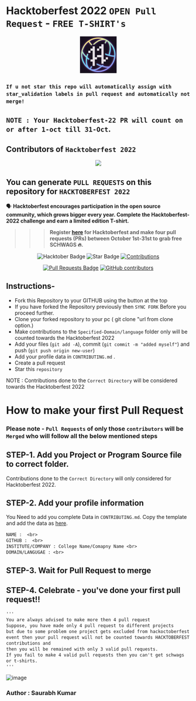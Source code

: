 
# Hacktoberfest 2022 `OPEN Pull Request` - `FREE T-SHIRT's`


<p align="center">
  <img width="100" height="100" src="https://github.com/py3-coder/Hacktober_Repo_22/blob/main/Meta_Data/Repo_Data/hacktober.jpg">
</p>

###  `If u not star this repo will automatically assign with star_validation labels in pull request and automatically not merge!`
## `NOTE : Your Hacktoberfest-22 PR will count on or after 1-oct till 31-Oct`.


## Contributors of `Hacktoberfest 2022`

<div align="center">

<a href = "https://github.com/py3-coder/Hacktober_Repo_22/graphs/contributors">
  <img src = "https://contrib.rocks/image?repo=py3-coder/Hacktober_Repo_22"/>
</a>

  
</div>

## You can generate `PULL REQUESTS` on this repository for `HACKTOBERFEST 2022`

🗣 **Hacktoberfest encourages participation in the open source community, which grows bigger every year. Complete the Hacktoberfest-2022 challenge and earn a limited edition T-shirt.**

>>> **Register [here](https://hacktoberfest.digitalocean.com) for Hacktoberfest and make four pull requests (PRs) between October 1st-31st to grab free SCHWAGS 🔥.**

<div align="center">

<img src="https://img.shields.io/badge/hacktoberfest-2022-blueviolet" alt="Hacktober Badge"/>
 <img src="https://img.shields.io/static/v1?label=%F0%9F%8C%9F&message=If%20Useful&style=style=flat&color=BC4E99" alt="Star Badge"/>
 <a href="https://github.com/py3-coder" ><img src="https://img.shields.io/badge/Contributions-welcome-violet.svg?style=flat&logo=git" alt="Contributions" /></a>

<a href="https://github.com/py3-coder/Hacktober_Repo_22/pulls"><img src="https://img.shields.io/github/issues-pr/py3-coder/Hacktober_Repo_22" alt="Pull Requests Badge"/></a>
<a href="https://github.com/py3-coder/Hacktober_Repo_22/graphs/contributors"><img alt="GitHub contributors" src="https://img.shields.io/github/contributors/py3-coder/Hacktober_Repo_22?color=2b9348"></a>
<a href="https://github.com/py3-coder/Hacktober_Repo_22/blob/master/LICENSE"></a>

</div>

## Instructions-

- Fork this Repository to your GITHUB using the button at the top 
- If you have forked the Repository previously then `SYNC FORK` Before you proceed further.
- Clone your forked repository to your pc ( git clone "url from clone option.)
- Make contributions to the `Specified-Domain/language` folder only will be counted towards the Hacktoberfest 2022
- Add your files (`git add -A`), commit (`git commit -m "added myself"`) and push (`git push origin new-user`)
- Add your profile data in `CONTRIBUTING.md` .
- Create a pull request
- Star this `repository`

NOTE : Contributions done to the `Correct Directory`  will be considered towards the Hacktoberfest 2022

# How to make your first Pull Request
### Please note - `Pull Requests` of only those `contributors` will be `Merged` who will follow all the below mentioned steps

## STEP-1. Add you Project or Program Source file to correct folder.
Contributions done to the `Correct Directory`  will only considered for Hacktoberfest 2022.

## STEP-2. Add your profile information
You  Need to add you complete Data in `CONTRIBUTING.md`.
Copy the template and add the data as [here](https://github.com/py3-coder/Hacktober_Repo_22/blob/main/CONTRIBUTING.md).
```
NAME :  <br>
GITHUB :  <br>
INSTITUTE/COMPANY : College Name/Comapny Name <br>
DOMAIN/LANGUGAE : <br>
```

## STEP-3. Wait for Pull Request to merge

## STEP-4. Celebrate - you've done your first pull request!!

```
'''
You are always advised to make more then 4 pull request
Suppose, you have made only 4 pull request to different projects
but due to some problem one project gets excluded from hackoctoberfest event then your pull request will not be counted towards HACKTOBERFEST contributions and 
then you will be remained with only 3 valid pull requests.
If you fail to make 4 valid pull requests then you can't get schwags or t-shirts.
'''
```

![image](https://user-images.githubusercontent.com/54509629/192245072-cf710b48-ee99-47b2-8446-e45d21f25c60.png)

### Author : Saurabh Kumar
